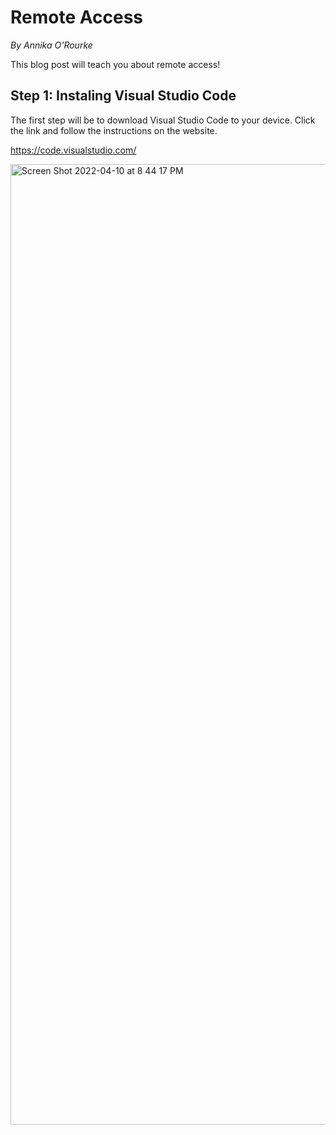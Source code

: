 # Remote Access
*By Annika O'Rourke*

This blog post will teach you about remote access! 

## Step 1: Instaling Visual Studio Code

The first step will be to download Visual Studio Code to your device. Click the link and follow the instructions on the website. 

https://code.visualstudio.com/

<img width="1537" alt="Screen Shot 2022-04-10 at 8 44 17 PM" src="https://user-images.githubusercontent.com/103288525/162662952-6cfa880c-f3c1-4d91-9024-f8a3092561bb.png">
